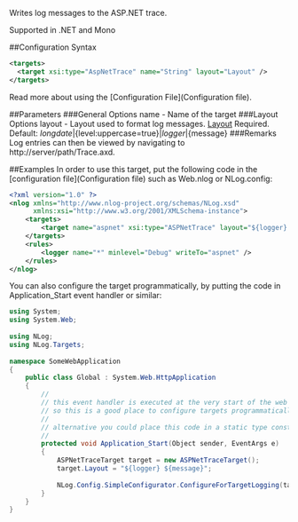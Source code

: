 Writes log messages to the ASP.NET trace.

Supported in .NET and Mono

##Configuration Syntax
```xml
<targets>
  <target xsi:type="AspNetTrace" name="String" layout="Layout" />
</targets>
```

Read more about using the [Configuration File](Configuration file).

##Parameters
###General Options
name - Name of the target
###Layout Options
layout - Layout used to format log messages. [Layout](Layout) Required. Default: ${longdate}|${level:uppercase=true}|${logger}|${message}
###Remarks
Log entries can then be viewed by navigating to http://server/path/Trace.axd.

##Examples
In order to use this target, put the following code in the [configuration file](Configuration file) such as Web.nlog or NLog.config:
```xml
<?xml version="1.0" ?>
<nlog xmlns="http://www.nlog-project.org/schemas/NLog.xsd"
      xmlns:xsi="http://www.w3.org/2001/XMLSchema-instance">
    <targets>
        <target name="aspnet" xsi:type="ASPNetTrace" layout="${logger} ${message}" />
    </targets>
    <rules>
        <logger name="*" minlevel="Debug" writeTo="aspnet" />
    </rules>
</nlog>
```

You can also configure the target programmatically, by putting the code in Application_Start event handler or similar:
```csharp
using System;
using System.Web;
 
using NLog;
using NLog.Targets;
 
namespace SomeWebApplication
{
    public class Global : System.Web.HttpApplication
    {
        //
        // this event handler is executed at the very start of the web application
        // so this is a good place to configure targets programmatically
        // 
        // alternative you could place this code in a static type constructor
        //
        protected void Application_Start(Object sender, EventArgs e)
        {
            ASPNetTraceTarget target = new ASPNetTraceTarget();
            target.Layout = "${logger} ${message}";
 
            NLog.Config.SimpleConfigurator.ConfigureForTargetLogging(target, LogLevel.Debug);
        }
    }
}
```